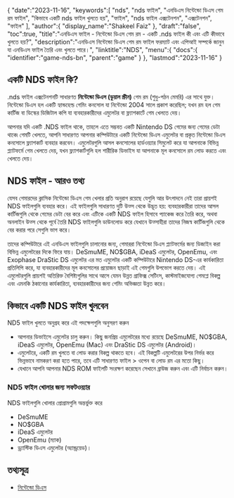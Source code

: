 {
   "date":"2023-11-16",
   "keywords":[
"nds",
"nds ফাইল",
"এনডিএস নিন্টেন্ডো ডিএস গেম রম ফাইল",
"কিভাবে একটি nds ফাইল খুলতে হয়",
"ফাইল",
"nds ফাইল এক্সটেনশন",
"এক্সটেনশন",
"ফাইল"
],
   "author":{
      "display_name":"Shakeel Faiz"
},
   "draft":"false",
   "toc":true,
   "title":"এনডিএস ফাইল - নিন্টেন্ডো ডিএস গেম রম - একটি .nds ফাইল কী এবং এটি কীভাবে খুলতে হয়?",
   "description":"এনডিএস নিন্টেন্ডো ডিএস গেম রম ফাইল ফরম্যাট এবং এপিআই সম্পর্কে জানুন যা এনডিএস ফাইল তৈরি এবং খুলতে পারে।",
   "linktitle":"NDS",
   "menu":{
      "docs":{
         "identifier":"game-nds-bn",
         "parent":"game"
}
},
   "lastmod":"2023-11-16"
}

## একটি NDS ফাইল কি?

.nds ফাইল এক্সটেনশনটি সাধারণত **নিন্টেন্ডো ডিএস (ডুয়াল স্ক্রীন)** গেম রম (শুধু-পঠন মেমরি) এর সাথে যুক্ত। নিন্টেন্ডো ডিএস হল একটি হ্যান্ডহেল্ড গেমিং কনসোল যা নিন্টেন্ডো 2004 সালে প্রকাশ করেছিল; যখন রম হল গেম কার্টিজ বা ডিস্কের ডিজিটাল কপি যা ব্যবহারকারীদের এমুলেটর বা ফ্ল্যাশকার্টে গেম খেলতে দেয়।

আপনার যদি একটি .NDS ফাইল থাকে, তাহলে এতে সম্ভবত একটি Nintendo DS গেমের জন্য গেমের ডেটা থাকে৷ গেমটি খেলতে, আপনি সাধারণত আপনার কম্পিউটারে একটি নিন্টেন্ডো ডিএস এমুলেটর বা প্রকৃত নিন্টেন্ডো ডিএস কনসোলে ফ্ল্যাশকার্ট ব্যবহার করবেন। এমুলেটরগুলি আসল কনসোলের হার্ডওয়্যার সিমুলেট করে যা আপনাকে বিভিন্ন প্ল্যাটফর্মে গেম খেলতে দেয়, যখন ফ্ল্যাশকার্টগুলি হল শারীরিক ডিভাইস যা আপনাকে মূল কনসোলে রম লোড করতে এবং খেলতে দেয়।

## NDS ফাইল - আরও তথ্য

যেসব গেমারদের ক্লাসিক নিন্টেন্ডো ডিএস গেম খেলার প্রতি অনুরাগ রয়েছে যেগুলি আর উৎপাদনে নেই তারা প্রায়শই NDS ফাইলগুলি ব্যবহার করে। এই ফাইলগুলি সাধারণত দুটি উত্স থেকে উদ্ভূত হয়: ব্যবহারকারীরা তাদের আসল কার্টিজগুলি থেকে গেমের ডেটা বের করে এবং এটিকে একটি NDS ফাইল হিসাবে প্যাকেজ করে তৈরি করে, অথবা অনলাইন উত্স থেকে পূর্বে তৈরি NDS ফাইলগুলি ডাউনলোড করে যেখানে উত্সাহীরা তাদের নিজস্ব কার্টিজগুলি থেকে বের করার পরে সেগুলি ভাগ করে।

তাদের কম্পিউটারে এই এনডিএস ফাইলগুলি চালানোর জন্য, গেমাররা নিন্টেন্ডো ডিএস প্ল্যাটফর্মের জন্য ডিজাইন করা বিভিন্ন এমুলেটরের দিকে ফিরে যায়। DeSmuME, NO$GBA, iDeaS এমুলেটর, OpenEmu, এবং Exophase DraStic DS এমুলেটর এর মত এমুলেটর একটি কম্পিউটারে Nintendo DS-এর কার্যকারিতা প্রতিলিপি করে, যা ব্যবহারকারীদের মূল কনসোলের প্রয়োজন ছাড়াই এই গেমগুলি উপভোগ করতে দেয়। এই এমুলেটরগুলি প্রায়শই অতিরিক্ত বৈশিষ্ট্যগুলির সাথে আসে যেমন উন্নত গ্রাফিক্স সেটিংস, কাস্টমাইজযোগ্য গেমপ্লে বিকল্প এবং এমনকি ঠকানোর কার্যকারিতা, ব্যবহারকারীদের জন্য গেমিং অভিজ্ঞতা উন্নত করে।

## কিভাবে একটি NDS ফাইল খুলবেন

ND5 ফাইল খুলতে অনুগ্রহ করে এই পদক্ষেপগুলি অনুসরণ করুন

- আপনার ডিভাইসে এমুলেটর চালু করুন। কিছু জনপ্রিয় এমুলেটরের মধ্যে রয়েছে DeSmuME, NO$GBA, iDeaS এমুলেটর, OpenEmu (Mac) এবং DraStic DS এমুলেটর (Android)।
- এমুলেটরে, একটি রম খুলতে বা লোড করার বিকল্প থাকতে হবে। এই বিকল্পটি এমুলেটরের উপর নির্ভর করে ভিন্নভাবে নামকরণ করা হতে পারে, তবে এটি সাধারণত ফাইল > ওপেন বা লোড রম এর মতো কিছু।
- যেখানে আপনি আপনার NDS ROM ফাইলটি সংরক্ষণ করেছেন সেখানে ব্রাউজ করুন এবং এটি নির্বাচন করুন।

### ND5 ফাইল খোলার জন্য সফটওয়্যার

NDS ফাইলগুলি খোলার প্রোগ্রামগুলি অন্তর্ভুক্ত করে

- DeSmuME
- NO$GBA
- iDeaS এমুলেটর
- OpenEmu (ম্যাক)
- ড্র্যাস্টিক ডিএস এমুলেটর (অ্যান্ড্রয়েড)।

## তথ্যসূত্র
* [নিন্টেন্ডো ডিএস](https://en.wikipedia.org/wiki/Nintendo_DS)



